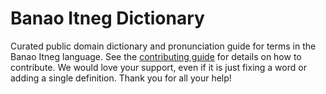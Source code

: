 
# Banao Itneg Dictionary

Curated public domain dictionary and pronunciation guide for terms in the Banao Itneg language. See the [contributing guide](https://github.com/drumworkteam/term/blob/make/.github/contributing.md) for details on how to contribute. We would love your support, even if it is just fixing a word or adding a single definition. Thank you for all your help!